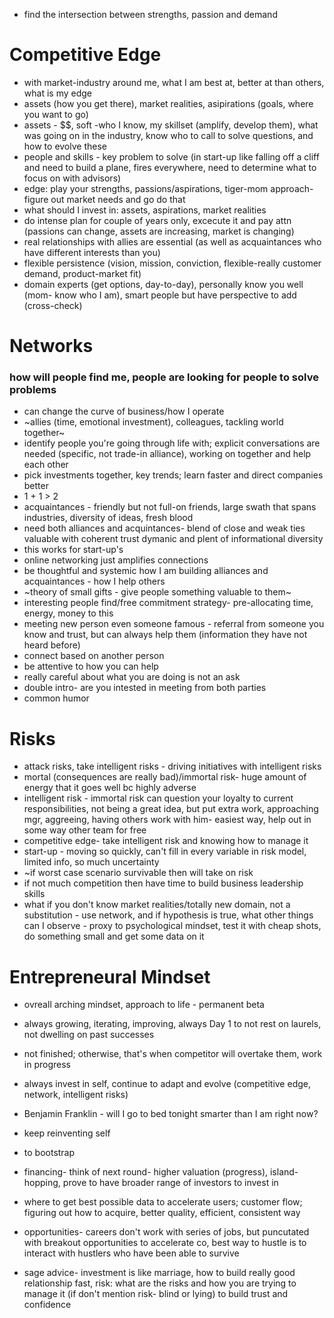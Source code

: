 * find the intersection between strengths, passion and demand

# Competitive Edge
* with market-industry around me, what I am best at, better at than others, what is my edge
* assets (how you get there), market realities, asipirations (goals, where you want to go)
* assets - $$, soft -who I know, my skillset (amplify, develop them), what was going on in the industry, know who to call to solve questions, and how to evolve these
* people and skills - key problem to solve (in start-up like falling off a cliff and need to build a plane, fires everywhere, need to determine what to focus on with advisors)
* edge: play your strengths, passions/aspirations, tiger-mom approach- figure out market needs and go do that
* what should I invest in: assets, aspirations, market realities
* do intense plan for couple of years only, excecute it and pay attn (passions can change, assets are increasing, market is changing)
* real relationships with allies are essential (as well as acquaintances who have different interests than you)
* flexible persistence (vision, mission, conviction, flexible-really customer demand, product-market fit)
* domain experts (get options, day-to-day), personally know you well (mom- know who I am), smart people but have perspective to add (cross-check)

# Networks
### how will people find me, people are looking for people to solve problems
* can change the curve of business/how I operate
* ~allies (time, emotional investment), colleagues, tackling world together~
* identify people you're going through life with; explicit conversations are needed (specific, not trade-in alliance), working on together and help each other 
* pick investments together, key trends; learn faster and direct companies better
* 1 + 1 > 2
* acquaintances - friendly but not full-on friends, large swath that spans industries, diversity of ideas, fresh blood
* need both alliances and acquintances- blend of close and weak ties valuable with coherent trust dymanic and plent of informational diversity
* this works for start-up's
* online networking just amplifies connections
* be thoughtful and systemic how I am building alliances and acquaintances - how I help others
* ~theory of small gifts - give people something valuable to them~
* interesting people find/free commitment strategy- pre-allocating time, energy, money to this
* meeting new person even someone famous - referral from someone you know and trust, but can always help them (information they have not heard before)
* connect based on another person
* be attentive to how you can help
* really careful about what you are doing is not an ask
* double intro- are you intested in meeting from both parties
* common humor

# Risks
* attack risks, take intelligent risks - driving initiatives with intelligent risks
* mortal (consequences are really bad)/immortal risk- huge amount of energy that it goes well bc highly adverse
* intelligent risk - immortal risk can question your loyalty to current responsibilities, not being a great idea, but put extra work, approaching mgr, aggreeing, having others work with him- easiest way, help out in some way other team for free
* competitive edge- take intelligent risk and knowing how to manage it
* start-up - moving so quickly, can't fill in every variable in risk model, limited info, so much uncertainty
* ~if worst case scenario survivable then will take on risk
* if not much competition then have time to build business leadership skills
* what if you don't know market realities/totally new domain, not a substitution -  use network, and if hypothesis is true, what other things can I observe - proxy to psychological mindset, test it with cheap shots, do something small and get some data on it

# Entrepreneural Mindset
* ovreall arching mindset, approach to life - permanent beta
* always growing, iterating, improving, always Day 1 to not rest on laurels, not dwelling on past successes
* not finished; otherwise, that's when competitor will overtake them, work in progress
* always invest in self, continue to adapt and evolve (competitive edge, network, intelligent risks)
* Benjamin Franklin - will I go to bed tonight smarter than I am right now?
* keep reinventing self

* to bootstrap
* financing- think of next round- higher valuation (progress), island-hopping, prove to have broader range of investors to invest in
* where to get best possible data to accelerate users; customer flow; figuring out how to acquire, better quality, efficient, consistent way
* opportunities- careers don't work with series of jobs, but puncutated with breakout opportunities to accelerate co, best way to hustle is to interact with hustlers who have been able to survive
* sage advice- investment is like marriage, how to build really good relationship fast, risk: what are the risks and how you are trying to manage it (if don't mention risk- blind or lying) to build trust and confidence
